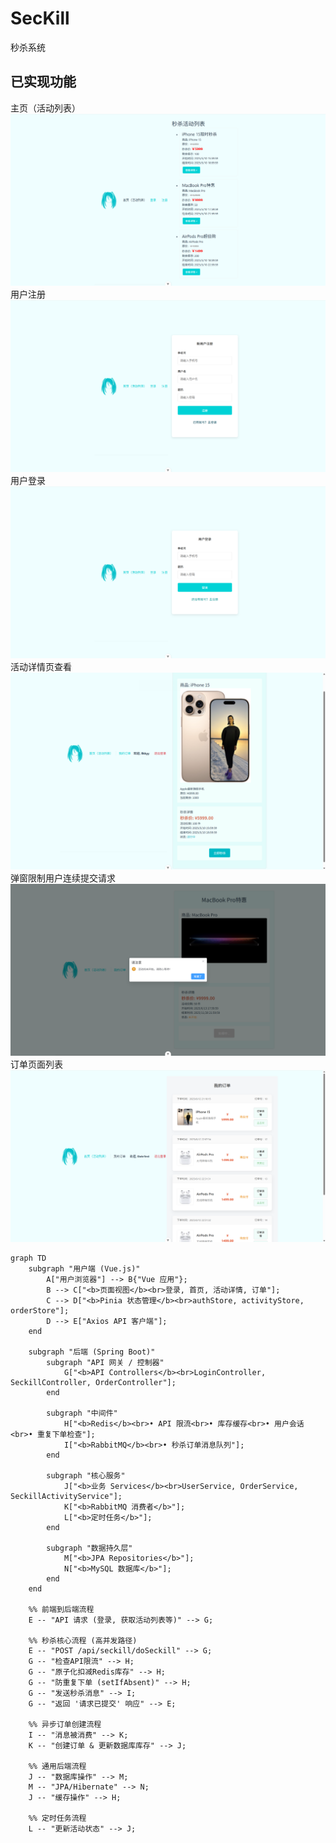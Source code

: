 # SecKill
秒杀系统

## 已实现功能  
主页（活动列表）  
![主页](assets/HomePage.png)  
用户注册  
![用户注册](assets/Register.png)  
用户登录  
![用户登录](assets/Login.png)  
活动详情页查看  
![活动详情页查看](assets/ActivityDetail.png)    
弹窗限制用户连续提交请求   
![弹窗限制用户连续提交请求](assets/弹窗防止用户连续点击.png)   
订单页面列表   
![订单页面列表](assets/OrderInfo.png)   

```mermaid   
graph TD
    subgraph "用户端 (Vue.js)"
        A["用户浏览器"] --> B{"Vue 应用"};
        B --> C["<b>页面视图</b><br>登录, 首页, 活动详情, 订单"];
        C --> D["<b>Pinia 状态管理</b><br>authStore, activityStore, orderStore"];
        D --> E["Axios API 客户端"];
    end

    subgraph "后端 (Spring Boot)"
        subgraph "API 网关 / 控制器"
            G["<b>API Controllers</b><br>LoginController, SeckillController, OrderController"];
        end

        subgraph "中间件"
            H["<b>Redis</b><br>• API 限流<br>• 库存缓存<br>• 用户会话<br>• 重复下单检查"];
            I["<b>RabbitMQ</b><br>• 秒杀订单消息队列"];
        end

        subgraph "核心服务"
            J["<b>业务 Services</b><br>UserService, OrderService, SeckillActivityService"];
            K["<b>RabbitMQ 消费者</b>"];
            L["<b>定时任务</b>"];
        end

        subgraph "数据持久层"
            M["<b>JPA Repositories</b>"];
            N["<b>MySQL 数据库</b>"];
        end
    end

    %% 前端到后端流程
    E -- "API 请求 (登录, 获取活动列表等)" --> G;

    %% 秒杀核心流程 (高并发路径)
    E -- "POST /api/seckill/doSeckill" --> G;
    G -- "检查API限流" --> H;
    G -- "原子化扣减Redis库存" --> H;
    G -- "防重复下单 (setIfAbsent)" --> H;
    G -- "发送秒杀消息" --> I;
    G -- "返回 '请求已提交' 响应" --> E;

    %% 异步订单创建流程
    I -- "消息被消费" --> K;
    K -- "创建订单 & 更新数据库库存" --> J;

    %% 通用后端流程
    J -- "数据库操作" --> M;
    M -- "JPA/Hibernate" --> N;
    J -- "缓存操作" --> H;

    %% 定时任务流程
    L -- "更新活动状态" --> J;
```   